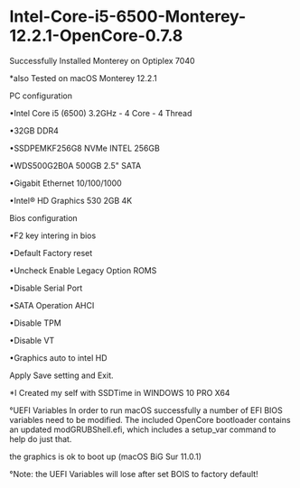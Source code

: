# Intel-Core-i5-6500-Monterey-12.2.1-OpenCore-0.7.8
Successfully Installed Monterey on Optiplex 7040


*also Tested on macOS Monterey 12.2.1


PC configuration

•Intel Core i5 (6500) 3.2GHz - 4 Core - 4 Thread

•32GB DDR4

•SSDPEMKF256G8 NVMe INTEL 256GB

•WDS500G2B0A 500GB 2.5" SATA

•Gigabit Ethernet 10/100/1000

•Intel® HD Graphics 530 2GB 4K 


Bios configuration

•F2 key intering in bios

•Default Factory reset

•Uncheck Enable Legacy Option ROMS

•Disable Serial Port

•SATA Operation AHCI

•Disable TPM

•Disable VT

•Graphics auto to intel HD


Apply Save setting and Exit.

*I Created my self with SSDTime in WINDOWS 10 PRO X64

°UEFI Variables
In order to run macOS successfully a number of EFI BIOS variables need to be modified. The included OpenCore bootloader contains an updated
modGRUBShell.efi, which includes a setup_var command to help do just that.

the graphics is ok to boot up (macOS BiG Sur 11.0.1)

°Note: the UEFI Variables will lose after set BOIS to factory default!
